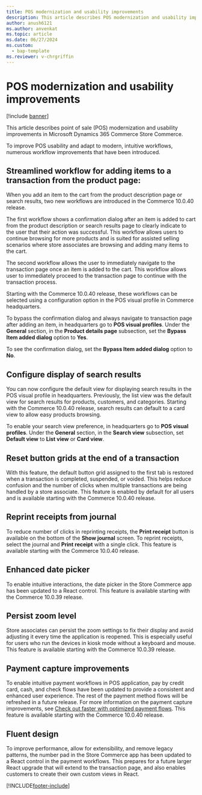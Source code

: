 ```yaml
---
title: POS modernization and usability improvements
description: This article describes POS modernization and usability improvements in Microsoft Dynamics 365 Commerce Store Commerce.
author: anush6121
ms.author: anvenkat 
ms.topic: article 
ms.date: 06/27/2024
ms.custom: 
  - bap-template
ms.reviewer: v-chrgriffin
---
```


# POS modernization and usability improvements

[!include [banner](../includes/banner.md)]

This article describes point of sale (POS) modernization and usability improvements in Microsoft Dynamics 365 Commerce Store Commerce.

To improve POS usability and adapt to modern, intuitive workflows, numerous workflow improvements that have been introduced. 

## Streamlined workflow for adding items to a transaction from the product page:

When you add an item to the cart from the product description page or search results, two new workflows are introduced in the Commerce 10.0.40 release. 

The first workflow shows a confirmation dialog after an item is added to cart from the product description or search results page to clearly indicate to the user that their action was successful. This workflow allows users to continue browsing for more products and is suited for assisted selling scenarios where store associates are browsing and adding many items to the cart.

The second workflow allows the user to immediately navigate to the transaction page once an item is added to the cart. This workflow allows user to immediately proceed to the transaction page to continue with the transaction process. 

Starting with the Commerce 10.0.40 release, these workflows can be selected using a configuration option in the POS visual profile in Commerce headquarters. 

To bypass the confirmation dialog and always navigate to transaction page after adding an item, in headquarters go to **POS visual profiles**. Under the **General** section, in the **Product details page** subsection, set the **Bypass Item added dialog** option to **Yes**.

To see the confirmation dialog, set the **Bypass Item added dialog** option to **No**.

## Configure display of search results

You can now configure the default view for displaying search results in the POS visual profile in headquarters. Previously, the list view was the default view for search results for products, customers, and categories. Starting with the Commerce 10.0.40 release, search results can default to a card view to allow easy products browsing.

To enable your search view preference, in headquarters go to **POS visual profiles**. Under the **General** section, in the **Search view** subsection, set **Default view** to **List view** or **Card view**.

## Reset button grids at the end of a transaction

With this feature, the default button grid assigned to the first tab is restored when a transaction is completed, suspended, or voided. This helps reduce confusion and the number of clicks when multiple transactions are being handled by a store associate. This feature is enabled by default for all users and is available starting with the Commerce 10.0.40 release. 

## Reprint receipts from journal

To reduce number of clicks in reprinting receipts, the **Print receipt** button is available on the bottom of the **Show journal** screen. To reprint receipts, select the journal and **Print receipt** with a single click. This feature is available starting with the Commerce 10.0.40 release.

## Enhanced date picker

To enable intuitive interactions, the date picker in the Store Commerce app has been updated to a React control. This feature is available starting with the Commerce 10.0.39 release. 

## Persist zoom level

Store associates can persist the zoom settings to fix their display and avoid adjusting it every time the application is reopened. This is especially useful for users who run the devices in kiosk mode without a keyboard and mouse. This feature is available starting with the Commerce 10.0.39 release. 

## Payment capture improvements 

To enable intuitive payment workflows in POS application, pay by credit card, cash, and check flows have been updated to provide a consistent and enhanced user experience. The rest of the payment method flows will be refreshed in a future release. For more information on the payment capture improvements, see [Check out faster with optimized payment flows](dev-itpro/faster-checkout-pos.md). This feature is available starting with the Commerce 10.0.40 release.

## Fluent design

To improve performance, allow for extensibility, and remove legacy patterns, the number pad in the Store Commerce app has been updated to a React control in the payment workflows. This prepares for a future larger React upgrade that will extend to the transaction page, and also enables customers to create their own custom views in React.



[!INCLUDE[footer-include](../includes/footer-banner.md)]


